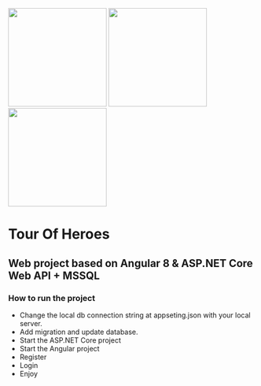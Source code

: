 <div>
<img src="https://angular.io/assets/images/logos/angular/angular.svg" width="200" height="200">
<img src="https://cdn.worldvectorlogo.com/logos/microsoft-sql-server.svg" width="200" height="200">
<img src="https://banner2.cleanpng.com/20180707/sxa/kisspng-entity-framework-core-asp-net-core-net-framework-asp-5b40cad7827128.8883550615309728875343.jpg" width="200" height="200">
</div>

# Tour Of Heroes
## Web project based on Angular 8 & ASP.NET Core Web API + MSSQL

### How to run the project
  - Change the local db connection string at appseting.json with your local server.
  - Add migration and update database.
  - Start the ASP.NET Core project
  - Start the Angular project
  - Register
  - Login
  - Enjoy
